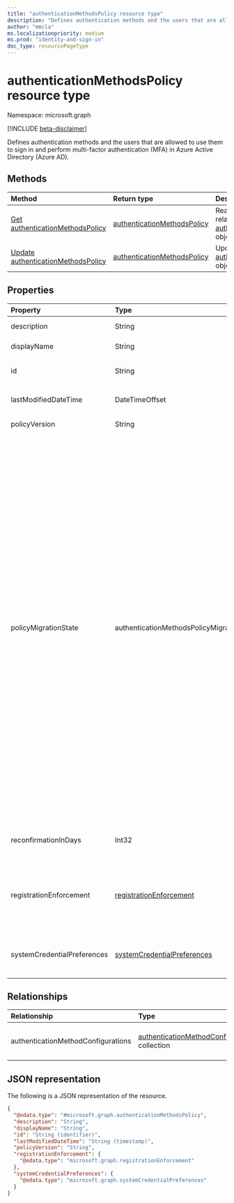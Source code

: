 ```yaml
---
title: "authenticationMethodsPolicy resource type"
description: "Defines authentication methods and the users that are allowed to use them to sign in and perform multi-factor authentication (MFA)."
author: "mmcla"
ms.localizationpriority: medium
ms.prod: "identity-and-sign-in"
doc_type: resourcePageType
---
```


# authenticationMethodsPolicy resource type

Namespace: microsoft.graph

[!INCLUDE [beta-disclaimer](../../includes/beta-disclaimer.md)]

Defines authentication methods and the users that are allowed to use them to sign in and perform multi-factor authentication (MFA) in Azure Active Directory (Azure AD).

## Methods
|Method|Return type|Description|
|:---|:---|:---|
|[Get authenticationMethodsPolicy](../api/authenticationmethodspolicy-get.md)|[authenticationMethodsPolicy](../resources/authenticationmethodspolicy.md)|Read the properties and relationships of an [authenticationMethodsPolicy](../resources/authenticationmethodspolicy.md) object.|
|[Update authenticationMethodsPolicy](../api/authenticationmethodspolicy-update.md)|[authenticationMethodsPolicy](../resources/authenticationmethodspolicy.md)|Update the properties of an [authenticationMethodsPolicy](../resources/authenticationmethodspolicy.md) object.|

## Properties
|Property|Type|Description|
|:---|:---|:---|
|description|String|A description of the policy.|
|displayName|String|The name of the policy.|
|id|String|The identifier of the policy. Inherited from [entity](../resources/entity.md).|
|lastModifiedDateTime|DateTimeOffset|The date and time of the last update to the policy.|
|policyVersion|String|The version of the policy in use.|
|policyMigrationState|authenticationMethodsPolicyMigrationState|The state of migration of the authentication methods policy from the legacy multifactor authentication and self-service password reset (SSPR) policies. The possible values are: <br/><li>`premigration` - means the authentication methods policy is used for authentication only, legacy policies are respected. <li>`migrationInProgress` - means the authentication methods policy is used for both authenication and SSPR, legacy policies are respected. <li>`migrationComplete` - means the authentication methods policy is used for authentication and SSPR, legacy policies are ignored. <li>`unknownFutureValue` - Evolvable enumeration sentinel value. Do not use. |
|reconfirmationInDays|Int32|Days before the user will be asked to reconfirm their method. |
|registrationEnforcement|[registrationEnforcement](../resources/registrationenforcement.md)|Enforce registration at sign-in time. This property can be used to remind users to set up targeted authentication methods.|
|systemCredentialPreferences|[systemCredentialPreferences](../resources/systemcredentialpreferences.md)|Prompt users with their most preferred credential for multifactor authentication.|

## Relationships
|Relationship|Type|Description|
|:---|:---|:---|
|authenticationMethodConfigurations|[authenticationMethodConfiguration](../resources/authenticationmethodconfiguration.md) collection|Represents the settings for each authentication method. Automatically expanded on `GET /policies/authenticationMethodsPolicy`.|

## JSON representation
The following is a JSON representation of the resource.
<!-- {
  "blockType": "resource",
  "keyProperty": "id",
  "@odata.type": "microsoft.graph.authenticationMethodsPolicy",
  "baseType": "microsoft.graph.entity",
  "openType": false
}
-->
``` json
{
  "@odata.type": "#microsoft.graph.authenticationMethodsPolicy",
  "description": "String",
  "displayName": "String",
  "id": "String (identifier)",
  "lastModifiedDateTime": "String (timestamp)",
  "policyVersion": "String",
  "registrationEnforcement": {
    "@odata.type": "microsoft.graph.registrationEnforcement"
  },
  "systemCredentialPreferences": {
    "@odata.type": "microsoft.graph.systemCredentialPreferences"
  }
}
```
